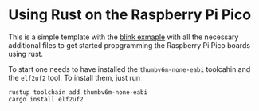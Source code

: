 # Using Rust on the Raspberry Pi Pico

This is a simple template with the [blink exmaple](https://github.com/rp-rs/rp-hal-boards/blob/main/boards/rp-pico/examples/pico_blinky.rs)
with all the necessary additional files to get started propgramming the Raspberry Pi Pico boards using rust.

To start one needs to have installed the `thumbv6m-none-eabi` toolcahin and the `elf2uf2` tool.
To install them, just run
```
rustup toolchain add thumbv6m-none-eabi
cargo install elf2uf2
```
